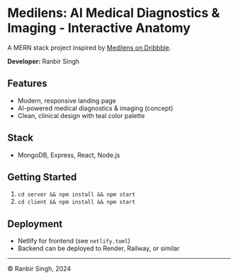 # Medilens: AI Medical Diagnostics & Imaging - Interactive Anatomy

A MERN stack project inspired by [Medilens on Dribbble](https://dribbble.com/shots/26089727-medilens-AI-Medical-Diagnostics-Imaging-Interactive-Anatomy).

**Developer:** Ranbir Singh

## Features
- Modern, responsive landing page
- AI-powered medical diagnostics & imaging (concept)
- Clean, clinical design with teal color palette

## Stack
- MongoDB, Express, React, Node.js

## Getting Started
1. `cd server && npm install && npm start`  
2. `cd client && npm install && npm start`

## Deployment
- Netlify for frontend (see `netlify.toml`)
- Backend can be deployed to Render, Railway, or similar

---

© Ranbir Singh, 2024 